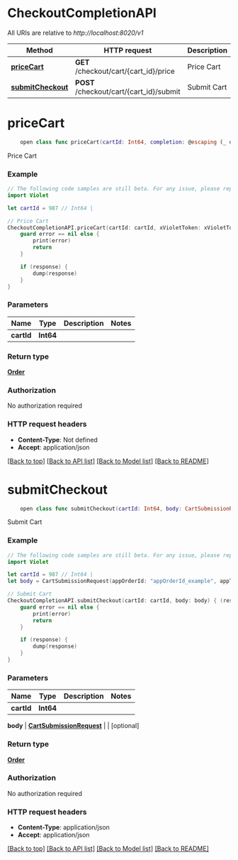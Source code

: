 # CheckoutCompletionAPI

All URIs are relative to *http://localhost:8020/v1*

Method | HTTP request | Description
------------- | ------------- | -------------
[**priceCart**](CheckoutCompletionAPI.md#pricecart) | **GET** /checkout/cart/{cart_id}/price | Price Cart
[**submitCheckout**](CheckoutCompletionAPI.md#submitcheckout) | **POST** /checkout/cart/{cart_id}/submit | Submit Cart


# **priceCart**
```swift
    open class func priceCart(cartId: Int64, completion: @escaping (_ data: Order?, _ error: Error?) -> Void)
```

Price Cart

### Example
```swift
// The following code samples are still beta. For any issue, please report via http://github.com/OpenAPITools/openapi-generator/issues/new
import Violet

let cartId = 987 // Int64 | 

// Price Cart
CheckoutCompletionAPI.priceCart(cartId: cartId, xVioletToken: xVioletToken, xVioletAppSecret: xVioletAppSecret, xVioletAppId: xVioletAppId) { (response, error) in
    guard error == nil else {
        print(error)
        return
    }

    if (response) {
        dump(response)
    }
}
```

### Parameters

Name | Type | Description  | Notes
------------- | ------------- | ------------- | -------------
 **cartId** | **Int64** |  | 
 
 
 

### Return type

[**Order**](Order.md)

### Authorization

No authorization required

### HTTP request headers

 - **Content-Type**: Not defined
 - **Accept**: application/json

[[Back to top]](#) [[Back to API list]](../README.md#documentation-for-api-endpoints) [[Back to Model list]](../README.md#documentation-for-models) [[Back to README]](../README.md)

# **submitCheckout**
```swift
    open class func submitCheckout(cartId: Int64, body: CartSubmissionRequest? = nil, completion: @escaping (_ data: Order?, _ error: Error?) -> Void)
```

Submit Cart

### Example
```swift
// The following code samples are still beta. For any issue, please report via http://github.com/OpenAPITools/openapi-generator/issues/new
import Violet

let cartId = 987 // Int64 | 
let body = CartSubmissionRequest(appOrderId: "appOrderId_example", appTransactionGateway: "appTransactionGateway_example", appTransactionId: "appTransactionId_example", orderCustomer: OrderCustomer(billingAddress: OrderAddress(address1: "address1_example", address2: "address2_example", city: "city_example", country: "country_example", email: "email_example", firstName: "firstName_example", lastName: "lastName_example", name: "name_example", phone: "phone_example", postalCode: "postalCode_example", state: "state_example", type: "type_example"), email: "email_example", externalId: "externalId_example", firstName: "firstName_example", lastName: "lastName_example", name: "name_example", sameAddress: false, shippingAddress: nil, userId: 123), referralId: "referralId_example") // CartSubmissionRequest |  (optional)

// Submit Cart
CheckoutCompletionAPI.submitCheckout(cartId: cartId, body: body) { (response, error) in
    guard error == nil else {
        print(error)
        return
    }

    if (response) {
        dump(response)
    }
}
```

### Parameters

Name | Type | Description  | Notes
------------- | ------------- | ------------- | -------------
 **cartId** | **Int64** |  | 
 
 
 
 **body** | [**CartSubmissionRequest**](CartSubmissionRequest.md) |  | [optional] 

### Return type

[**Order**](Order.md)

### Authorization

No authorization required

### HTTP request headers

 - **Content-Type**: application/json
 - **Accept**: application/json

[[Back to top]](#) [[Back to API list]](../README.md#documentation-for-api-endpoints) [[Back to Model list]](../README.md#documentation-for-models) [[Back to README]](../README.md)

